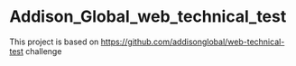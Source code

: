 # Addison_Global_web_technical_test
This project is based on https://github.com/addisonglobal/web-technical-test challenge
